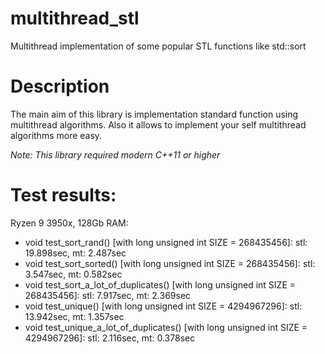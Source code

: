 # multithread_stl
Multithread implementation of some popular STL functions like std::sort

# Description
The main aim of this library is implementation standard function using
multithread algorithms. Also it allows to implement your self multithread
algorithms more easy.

_Note: This library required modern C++11 or higher_

# Test results:

Ryzen 9 3950x, 128Gb RAM:
- void test_sort_rand() [with long unsigned int SIZE = 268435456]: stl: 19.898sec, mt: 2.487sec
- void test_sort_sorted() [with long unsigned int SIZE = 268435456]: stl: 3.547sec, mt: 0.582sec
- void test_sort_a_lot_of_duplicates() [with long unsigned int SIZE = 268435456]: stl: 7.917sec, mt: 2.369sec
- void test_unique() [with long unsigned int SIZE = 4294967296]: stl: 13.942sec, mt: 1.357sec
- void test_unique_a_lot_of_duplicates() [with long unsigned int SIZE = 4294967296]: stl: 2.116sec, mt: 0.378sec
